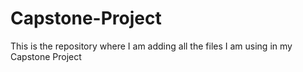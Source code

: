 # Capstone-Project
This is the repository where I am adding all the files I am using in my Capstone Project
